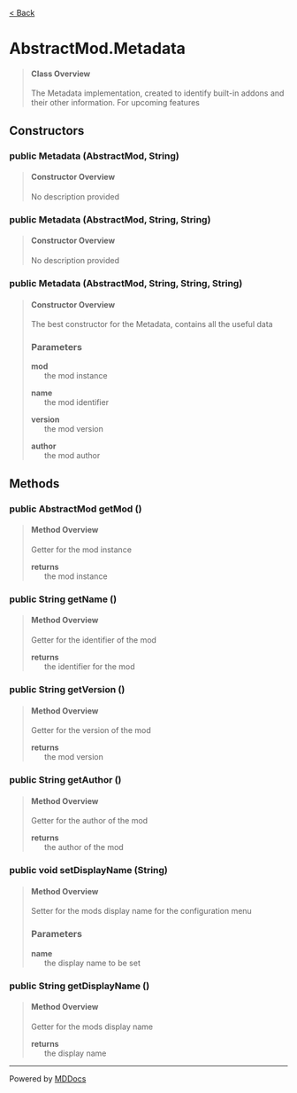 [< Back](README.md)
# AbstractMod.Metadata #
>#### Class Overview ####
>The Metadata implementation, created to identify built-in
 addons and their other information. For upcoming features
## Constructors ##
### public Metadata (AbstractMod, String) ###
>#### Constructor Overview ####
>No description provided
>
### public Metadata (AbstractMod, String, String) ###
>#### Constructor Overview ####
>No description provided
>
### public Metadata (AbstractMod, String, String, String) ###
>#### Constructor Overview ####
>The best constructor for the Metadata, contains all the useful data
>
>### Parameters ###
>**mod**<br />
>&nbsp;&nbsp;&nbsp;&nbsp;&nbsp;&nbsp;the mod instance
>
>**name**<br />
>&nbsp;&nbsp;&nbsp;&nbsp;&nbsp;&nbsp;the mod identifier
>
>**version**<br />
>&nbsp;&nbsp;&nbsp;&nbsp;&nbsp;&nbsp;the mod version
>
>**author**<br />
>&nbsp;&nbsp;&nbsp;&nbsp;&nbsp;&nbsp;the mod author
>
## Methods ##
### public AbstractMod getMod () ###
>#### Method Overview ####
>Getter for the mod instance
>
>**returns**<br />
>&nbsp;&nbsp;&nbsp;&nbsp;&nbsp;&nbsp;the mod instance
>
### public String getName () ###
>#### Method Overview ####
>Getter for the identifier of the mod
>
>**returns**<br />
>&nbsp;&nbsp;&nbsp;&nbsp;&nbsp;&nbsp;the identifier for the mod
>
### public String getVersion () ###
>#### Method Overview ####
>Getter for the version of the mod
>
>**returns**<br />
>&nbsp;&nbsp;&nbsp;&nbsp;&nbsp;&nbsp;the mod version
>
### public String getAuthor () ###
>#### Method Overview ####
>Getter for the author of the mod
>
>**returns**<br />
>&nbsp;&nbsp;&nbsp;&nbsp;&nbsp;&nbsp;the author of the mod
>
### public void setDisplayName (String) ###
>#### Method Overview ####
>Setter for the mods display name for the configuration menu
>
>### Parameters ###
>**name**<br />
>&nbsp;&nbsp;&nbsp;&nbsp;&nbsp;&nbsp;the display name to be set
>
### public String getDisplayName () ###
>#### Method Overview ####
>Getter for the mods display name
>
>**returns**<br />
>&nbsp;&nbsp;&nbsp;&nbsp;&nbsp;&nbsp;the display name
>

---
Powered by [MDDocs](https://github.com/VRCube/MDDocs)